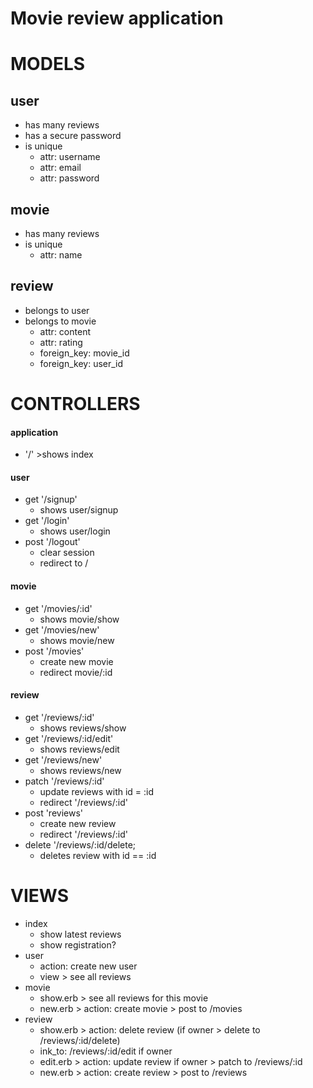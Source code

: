# Movie review application

# MODELS
## user
  * has many reviews
  * has a secure password
  * is unique
    * attr: username
    * attr: email
    * attr: password
## movie
  * has many reviews
  * is unique
    * attr: name
## review
  * belongs to user
  * belongs to movie
    * attr: content
    * attr: rating
    * foreign_key: movie_id
    * foreign_key: user_id

# CONTROLLERS
#### application
  * '/'
        >shows index
#### user
  * get '/signup'
    * shows user/signup
  * get '/login'
    * shows user/login
  * post '/logout'
    * clear session
    * redirect to /
#### movie
  * get '/movies/:id'
    * shows movie/show
  * get '/movies/new'
    * shows movie/new
  * post '/movies'
    * create new movie
    * redirect movie/:id
#### review
  * get '/reviews/:id'
    * shows reviews/show
  * get '/reviews/:id/edit'
    * shows reviews/edit
  * get '/reviews/new'
    * shows reviews/new
  * patch '/reviews/:id'
    * update reviews with id = :id
    * redirect '/reviews/:id'
  * post 'reviews'
    * create new review
    * redirect '/reviews/:id'
  * delete '/reviews/:id/delete;
    * deletes review with id == :id

# VIEWS
  * index
    * show latest reviews
    * show registration?
  * user
    * action: create new user
    * view > see all reviews
  * movie
    * show.erb > see all reviews for this movie
    * new.erb > action: create movie > post to /movies
  * review
    * show.erb > action: delete review (if owner > delete to /reviews/:id/delete)
    * ink_to: /reviews/:id/edit if owner
    * edit.erb > action: update review if owner > patch to /reviews/:id
    * new.erb > action: create review > post to /reviews
